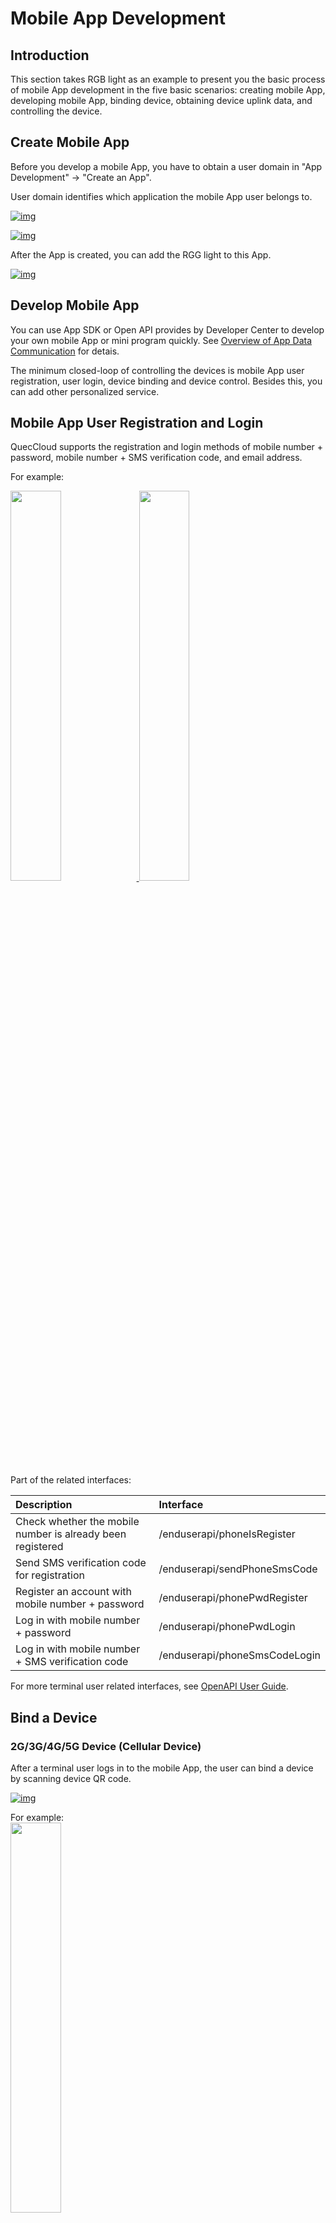 # Mobile App Development

## **Introduction**

This section takes RGB light as an example to present you the basic process of mobile App development in the five basic scenarios: creating mobile App, developing mobile App, binding device, obtaining device uplink data, and controlling the device.

## **Create Mobile App**

Before you develop a mobile App, you have to obtain a user domain in "App Development" → "Create an App".

User domain identifies which application the mobile App user belongs to. 

<a data-fancybox title="img" href="/en/quickStart/image2022-3-10_14-22-4.png">![img](/en/quickStart/image2022-3-10_14-22-4.png)</a>

<a data-fancybox title="img" href="/en/quickStart/image2022-3-10_14-30-53.png">![img](/en/quickStart/image2022-3-10_14-30-53.png)</a>

After the App is created, you can add the RGG light to this App.

<a data-fancybox title="img" href="/en/quickStart/image2022-3-10_14-32-48.png">![img](/en/quickStart/image2022-3-10_14-32-48.png)</a>

## **Develop Mobile App**

You can use App SDK or Open API provides by Developer Center to develop your own mobile App or mini program quickly. See [Overview of App Data Communication](/en/appDevelop/ready.md) for detais.

The minimum closed-loop of controlling the devices is mobile App user registration, user login, device binding and device control. Besides this, you can add other personalized service. 

## **Mobile App User Registration and Login**

QuecCloud supports the registration and login methods of mobile number + password, mobile number + SMS verification code, and email address. 

For example:

<a data-fancybox title="img" href="/en/quickStart/image2022-3-2_14-7-45.png">
<img src="/en/quickStart/image2022-3-2_14-7-45.png" style="width: 40%" />
</a>
<a data-fancybox title="img" href="/en/quickStart/image2022-3-2_14-8-35.png">
<img src="/en/quickStart/image2022-3-2_14-8-35.png" style="width: 40%" /></a>

Part of the related interfaces:

| Description                                                | Interface                     |
| :--------------------------------------------------------- | :---------------------------- |
| Check whether the mobile number is already been registered | /enduserapi/phoneIsRegister   |
| Send SMS verification code for registration                | /enduserapi/sendPhoneSmsCode  |
| Register an account with mobile number + password          | /enduserapi/phonePwdRegister  |
| Log in with mobile number + password                       | /enduserapi/phonePwdLogin     |
| Log in with mobile number + SMS verification code          | /enduserapi/phoneSmsCodeLogin |

For more terminal user related interfaces, see [OpenAPI User Guide](/en/appDevelop/OpenAPI.md).

## **Bind a Device**

### **2G/3G/4G/5G Device (Cellular Device)**

After a terminal user logs in to the mobile App, the user can bind a device by scanning device QR code.

<a data-fancybox title="img" href="/en/quickStart/image2022-3-10_15-3-48.png">![img](/en/quickStart/image2022-3-10_15-3-48.png)</a>

For example: <br />
<a data-fancybox title="img" href="/en/quickStart/image2022-3-2_14-12-36.png">
<img src="/en/quickStart/image2022-3-2_14-12-36.png" style="width: 40%" />
</a>

Part of the related interfaces:

| Description           | Interface                |
| :-------------------- | :----------------------- |
| Bind a device with SN | /enduserapi/bindDeviceSn |

For more terminal user related interfaces, see [OpenAPI User Guide](/en/appDevelop/OpenAPI.md).

### **Wi-Fi Device**

After a terminal user logs in to the mobile App, the user can bind a device by finding a device.

<a data-fancybox title="img" href="/en/quickStart/image2022-3-10_15-4-17.png">![img](/en/quickStart/image2022-3-10_15-4-17.png)</a>

For example:

<a data-fancybox title="img" href="/en/quickStart/image2022-3-16_19-51-15.png">
<img src="/en/quickStart/image2022-3-16_19-51-15.png" style="width: 24%" /></a>
<a data-fancybox title="img" href="/en/quickStart/image2022-3-16_19-51-25.png">
<img src="/en/quickStart/image2022-3-16_19-51-25.png" style="width: 24%" /></a>
<a data-fancybox title="img" href="/en/quickStart/image2022-3-16_19-51-33.png">
<img src="/en/quickStart/image2022-3-16_19-51-33.png" style="width: 24%" /></a>
<a data-fancybox title="img" href="/en/quickStart/image2022-3-16_19-51-41.png">
<img src="/en/quickStart/image2022-3-16_19-51-41.png" style="width: 24%" /></a>

Part of the related interfaces:

| Description         | Interface                  |
| :------------------ | :------------------------- |
| Bind a Wi-Fi device | /enduserapi/bindDeviceWifi |

For more terminal user related interfaces, see [OpenAPI User Guide](/en/appDevelop/OpenAPI.md).

## **Communicate with On-line Device in Real Time Through WebSocket**

You can obtain real-time message of on-line device with WebSocket API.

**WebSocket API Access Process**

 Create a WebSocket connection => Log in to Developer Center with token => Subscribe a device  => Communicate with the device

<a data-fancybox title="img" href="/en/quickStart/image2022-3-22_14-2-42.png">![img](/en/quickStart/image2022-3-22_14-2-42.png)</a>

**Note**: WebSocket API is available only after the terminal user registers an account and bind a device.

### **Mobile App Receives Uplink Data from Device**

Mobile App can receive online/offline event of the device, device and module status, device uplink data, and properties and events reported by TSL model through WebSocket API.

**Device message type supported by WebSocket API**

● Online/offline event<br />
● Device and module status<br />
● Transparent transmission - device uplink data<br />
● TSL model - device reports property<br />
● TSL model - Event - Message<br />
● TSL model  - Event - Alert<br />
● TSL model  - Event - Fault<br />
● Device reports positioning data.

For details of WebSocket API access, see [WebSocket Access Guide](/en/appDevelop/websocket/guide.md)。

### **Mobile App Issues Control Command**

**Command type supported by WebSocket API:**

● TSL model property - Read<br />
● TSL model property - Write<br />
● Call TSL model service<br />
● Transparent transmission command

For details of commands supported by WebSocket API, see [WebSocket Access Guide](/en/appDevelop/websocket/guide.md)。

For example

<a data-fancybox title="img" href="/en/quickStart/image2022-3-2_14-44-11.png">
<img src="/en/quickStart/image2022-3-2_14-44-11.png" style="width: 40%" />
</a>

## **Communicate with On-line Device with OpenAPI**

You can communicate with the device with OpenAPI if the real-time requirements are not high.

### **Mobile App Gets the Last Uplink Data**

Mobile App can obtain the latest data recorded in Developer Center through the following API.

| Description                       | Interface                            |
| :-------------------------------- | :----------------------------------- |
| Query device business attributes. | /enduserapi/deviceBusinessAttributes |

### **Mobile App Controls Device**

Mobile App controls the devices through HTTP interfaces. It is usually used to simply issue commands to the device without establishing a Websocket channel.

| Description                | Interface                      |
| :------------------------- | :----------------------------- |
| Control device in batches. | /enduserapi/batchControlDevice |